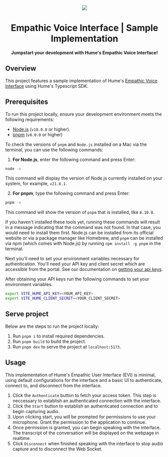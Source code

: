 <div align="center">
  <img src="https://storage.googleapis.com/hume-public-logos/hume/hume-banner.png">
  <h1>Empathic Voice Interface | Sample Implementation</h1>
  <p>
    <strong>Jumpstart your development with Hume's Empathic Voice Interface!</strong>
  </p>
</div>

## Overview

This project features a sample implementation of Hume's [Empathic Voice Interface](https://hume.docs.buildwithfern.com/docs/empathic-voice-interface-evi/overview) using Hume's Typescript SDK.

## Prerequisites

To run this project locally, ensure your development environment meets the following requirements:

- [Node.js](https://nodejs.org/en) (`v18.0.0` or higher).
- [pnpm](https://pnpm.io/installation) (`v8.0.0` or higher)

To check the versions of `pnpm` and `Node.js` installed on a Mac via the terminal, you can use the following commands:

1. **For Node.js**, enter the following command and press Enter:

```bash
node -v
```

This command will display the version of Node.js currently installed on your system, for example, `v21.6.1`.

2. **For pnpm**, type the following command and press Enter:

```bash
pnpm -v
```

This command will show the version of `pnpm` that is installed, like `8.10.0`.

If you haven't installed these tools yet, running these commands will result in a message indicating that the command was not found. In that case, you would need to install them first. Node.js can be installed from its official website or via a package manager like Homebrew, and `pnpm` can be installed via npm (which comes with Node.js) by running `npm install -g pnpm` in the terminal.

Next you'll need to set your environment variables necessary for authentication. You'll need your API key and client secret which are accessible from the portal. See our documentation on [getting your api keys](https://hume.docs.buildwithfern.com/docs/introduction/getting-your-api-key).

After obtaining your API keys run the following commands to set your environment variables.

```sh
export VITE_HUME_API_KEY=<YOUR_API_KEY>
export VITE_HUME_CLIENT_SECRET=<YOUR_CLIENT_SECRET>
```

## Serve project

Below are the steps to run the project locally:

1. Run `pnpm i` to install required dependencies.
2. Run `pnpm build` to build the project.
3. Run `pnpm dev` to serve the project at `localhost:5173`.

## Usage

This implementation of Hume's Empathic User Interface (EVI) is minimal, using default configurations for the interface and a basic UI to authenticate, connect to, and disconnect from the interface.

1. Click the `Authenticate` button to fetch your access token. This step is neccessary to establish an authenticated connection with the interface.
2. Click the `Start` button to establish an authenticated connection and to begin capturing audio.
3. Upon clicking start, you will be prompted for permissions to use your microphone. Grant the permission to the application to continue.
4. Once permission is granted, you can begin speaking with the interface. The transcript of the conversation will be displayed on the webpage in realtime.
5. Click `Disconnect` when finished speaking with the interface to stop audio capture and to disconnect the Web Socket.
